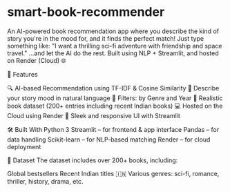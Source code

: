 # smart-book-recommender
An AI-powered book recommendation app where you describe the kind of story you're in the mood for, and it finds the perfect match! Just type something like:
"I want a thrilling sci-fi adventure with friendship and space travel."
…and let the AI do the rest.
Built using NLP + Streamlit, and hosted on Render (Cloud) 🌐

🚀 Features

🔍 AI-based Recommendation using TF-IDF & Cosine Similarity
📝 Describe your story mood in natural language
🎯 Filters: by Genre and Year
📖 Realistic book dataset (200+ entries including recent Indian books)
💻 Hosted on the Cloud using Render
🎨 Sleek and responsive UI with Streamlit

🛠 Built With
Python 3
Streamlit – for frontend & app interface
Pandas – for data handling
Scikit-learn – for NLP-based matching
Render – for cloud deployment

📁 Dataset
The dataset includes over 200+ books, including:

Global bestsellers
Recent Indian titles 🇮🇳
Various genres: sci-fi, romance, thriller, history, drama, etc.
